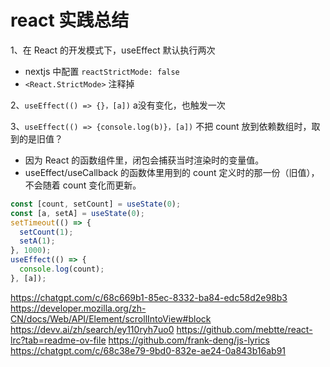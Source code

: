 # react 实践总结
1、在 React 的开发模式下，useEffect 默认执行两次
 - nextjs 中配置 `reactStrictMode: false`
 - `<React.StrictMode>` 注释掉

2、`useEffect(() => {}，[a])` a没有变化，也触发一次


3、`useEffect(() => {console.log(b)}，[a])` 不把 count 放到依赖数组时，取到的是旧值？
- 因为 React 的函数组件里，闭包会捕获当时渲染时的变量值。
- useEffect/useCallback 的函数体里用到的 count 定义时的那一份（旧值），不会随着 count 变化而更新。
```js
const [count, setCount] = useState(0);
const [a, setA] = useState(0);
setTimeout(() => {
  setCount(1);
  setA(1);
}, 1000);
useEffect(() => {
  console.log(count);
}, [a]);

```
https://chatgpt.com/c/68c669b1-85ec-8332-ba84-edc58d2e98b3
https://developer.mozilla.org/zh-CN/docs/Web/API/Element/scrollIntoView#block
https://devv.ai/zh/search/ey110ryh7uo0
https://github.com/mebtte/react-lrc?tab=readme-ov-file
https://github.com/frank-deng/js-lyrics
https://chatgpt.com/c/68c38e79-9bd0-832e-ae24-0a843b16ab91
